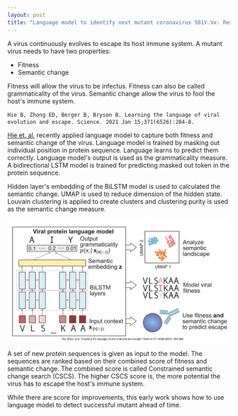 ```yaml
---
layout: post
title: "Language model to identify next mutant coronavirus 501Y.Vx: Research paper review"
---
```


A virus continuously evolves to escape its host immune system. A mutant virus needs to have two properties:  
- Fitness
- Semantic change

Fitness will allow the virus to be infectus. Fitness can also be called grammaticality of the virus. Semantic change allow the virus to fool the host's immune system. 

```
Hie B, Zhong ED, Berger B, Bryson B. Learning the language of viral evolution and escape. Science. 2021 Jan 15;371(6526):284-8. 
```

[Hie et. al.](https://www.biorxiv.org/content/biorxiv/early/2020/07/09/2020.07.08.193946.full.pdf) recently applied language model to capture both fitness and semantic change of the virus. Language model is trained by masking out individual position in protein sequence. Language learns to predict them correctly. Language model's output is used as the grammaticality measure. A bidirectional LSTM model is trained for predicting masked out token in the protein sequence. 

Hidden layer's embedding of the BiLSTM model is used to calculated the semantic change. UMAP is used to reduce dimension of the hidden state. Louvain clustering is applied to create clusters and clustering purity is used as the semantic change measure. 

![lstm-mutant](/images/lstm-mutant.png)

A set of new protein sequences is given as input to the model. The sequences are ranked based on their combined score of fitness and semantic change. The combined score is called Constrained semantic change search (CSCS). The higher CSCS score is, the more potential the virus has to escape the host's immune system. 

While there are score for improvements, this early work shows how to use language model to detect successful mutant ahead of time. 
